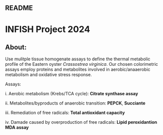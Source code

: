 ## README

# INFISH Project 2024 

## About: 
Use mulitple tissue homogenate assays to define the thermal metabolic profile of the Eastern oyster *Crassostrea virginica*.
Our chosen colorimetric assays employ proteins and metabolites involved in aerobic/anaaerobic metabolism and oxidative stress response.

Assays: 

i. Aerobic metabolism (Krebs/TCA cycle): **Citrate synthase assay**

ii. Metabolites/byproducts of anaerobic transition:  **PEPCK**, **Succiante**

iii. Remediation of free radicals: **Total antioxidant capacity**

iv. Damade caused by overproduction of free radicals: **Lipid peroxidantion MDA assay**


